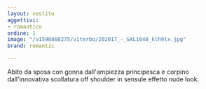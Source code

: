 ```yaml
---
layout: vestito
aggettivi:
- romantico
ordine: 1
image: "/v1598868275/viterbo/202017_-_GAL1648_klh9lx.jpg"
brand: romantic

---
```

Abito da sposa con gonna dall'ampiezza principesca e corpino dall'innovativa scollatura off shoulder in sensule effetto nude look.